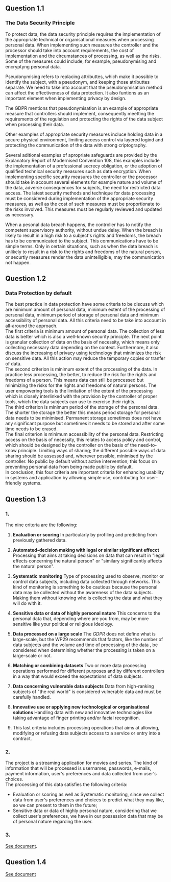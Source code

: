 ## Question 1.1

### The Data Security Principle 

To protect data, the data security principle requires the implementation of the appropriate technical or organisational measures when processing personal data.
When implementing such measures the controller and the processor should take into account requirements, the cost of implementation and the circumstances of processing, as well as the risks. Some of the measures could include, for example, pseudonymising and encryptyng personal data.<br/>


Pseudonymising refers to replacing attributtes, which make it possible to identify the subject, with a pseudonym, and keeping those atributtes separate. We need to take into account that the pseudonymisation method can affect the effectiveness of data protection. It also funtions as an important element when implementing privacy by design. <br/>

The GDPR mentions that pseudonymisation is an example of appropriate measure that controllers should implement, consequently meetting the requirements of the regulation and protecting the rights of the data subject when processing their data.<br/>

Other examples of appropriate security measures incluce holding data in a secure physical environment, limiting access control via layered logind and protecting the communication of the data with strong criptography.<br/>

Several aditional examples of apropriate safeguards are provided by the Explanatory Report of Modernised Convention 108, this examples include the implementation of a professional secrecy obligation, or the adoption of qualified technical security measures such as data encryption. When implementing specific security measures the controller or the processor should take in account several elements for example nature and volume of the data, adverse consequences for subjects, the need for restricted data access. The latest security methods and technique for data processing must be considered during implementation of the appropriate security measures, as well as the cost of such measures must be proportionate to the risks involved. This measures must be regularly reviewed and updated as necessary.
<br/>

When a pesonal data breach happens, the controller has to notify the competent supervisory authority, without undue delay. When the breach is likely to result in a high risk to a subject's rights and freedoms, the breach has to be communicated to the subject. This communications have to be simple terms. Only in certain situations, such as when the data breach is unlikely to result in a risk to the rights and freedoms of the natural person, or securtiy measures render the data unintelligible, may the communication not happen.



## Question 1.2
### Data Protection by default

The best practice in data protection have some criteria to be discuss which are minimum amount of personal data, minimum extent of the processing of personal data, minimum period of storage of personal data and minimum accessibility of personal data. All this criteria need to be take into account in all-around the approach.<br/>
The first criteria is minimum amount of personal data. The collection of less data is better which is also a well-known security principle. The next point is granular collection of data on the basis of necessity, which means only collecting necessary data depending on the context. Furthermore, it also discuss the increasing of privacy using technology that minimizes the risk on sensitive data. All this action may reduce the temporary copies or tranfer of data. <br/>
The second criterion is minimum extent of the processing of the data. In practice less processing, the better, to reduce the risk for the rights and freedoms of a person. This means data can still be processed but minimizing the risks for the rights and freedoms of natural persons. The user empowering tools is the limitation of the extent of the processing which is closely interlinked with the provision by the controller of proper tools, which the data subjects can use to exercise their rights. <br/>
The third criterion is minimum period of the storage of the personal data. The shorter the storage the better this means period storage for personal data needs to be minimised. Permanent storage sometimes does not have any significant purpose but sometimes it needs to be stored and  after some time needs to be erased. <br/>
The final criterion is minimum accessibility of the personal data. Restricting access on the basis of necessity, this relates to access policy and control, which should be designed by the controller on the basis of the need-to-know principle. Limiting ways of sharing; the different possible ways of data sharing should be assessed and, wherever possible, minimised by the controller. No public by default without active intervention; this focus on preventing personal data from being made public by default. <br/>
In conclusion, this four criteria are important criteria for enhancing usability in systems and application by allowing simple use, contributing for user-friendly systems. <br/>

## Question 1.3
### 1.

The nine criteria are the following:
1. __Evaluation or scoring__
	In particularly by profiling and predicting from previously gathered data.<br/>

2. __Automated-decision making with legal or similar significant effecct__
	Processing that aims at taking decisions on data that can result in "legal effects concerning the natural person" or "similary significantly affects the natural person".<br/>

3. __Systematic monitoring__
	Type of processing used to observe, monitor or control data subjects, including data collected through networks. This kind of monitoring is something to be cautious because the personal data may be collected without the awareness of the data subjects. Making them without knowing who is collecting the data and what they will do with it.<br/>

4. __Sensitive data or data of highly personal nature__
	This concerns to the personal data that, depending where are you from, may be more sensitive like your political or religious ideology.<br/>

5. __Data processed on a large scale__
	The *GDPR* does not define what is large-scale, but the WP29 recommends that factors, like the number of data subjects and the volume and time of processing of the data  , be considered when determining whether the processing is taken on a large-scale or not.<br/>	

6. __Matching or combining datasets__
	Two or more data processing operations performed for different purposes and by different controllers in a way that would exceed the expectations of data subjects.<br/>

7. __Data concerning vulnerable data subjects__
	Data from high-ranking subjects of "the real world" is considered vulnerable data and must be carefully handled.<br/> 

8. __Innovative use or applying new technological or organisational solutions__
	Handling data with new and innovative technologies like	taking advantage of finger printing and/or facial recognition.<br/>

9. This last criteria includes processing operations that aims at allowing, modifying or refusing data subjects access to a service or entry into a contract.<br/>  		
 
### 2.
The project is a streaming application for movies and series. The kind of information that will be processed is usernames, passwords, e-mails, payment information, user's preferences and data collected from user's choices. <br/>
The processing of this data satisfies the following criteria: <br/>
- Evaluation or scoring as well as Systematic monitoring, since we collect data from user's preferences and choices to predict what they may like, so we can present to them in the future;
- Sensitive data or data of highly personal nature, considering that we collect user's preferences, we have in our possession data that may be of personal nature regarding the user.

### 3.
[See document](DPAI/ICOdpia-template.pdf).


## Question 1.4 

[See document](DPAI/PIA-Privacy-Impact-Assessment.pdf)

